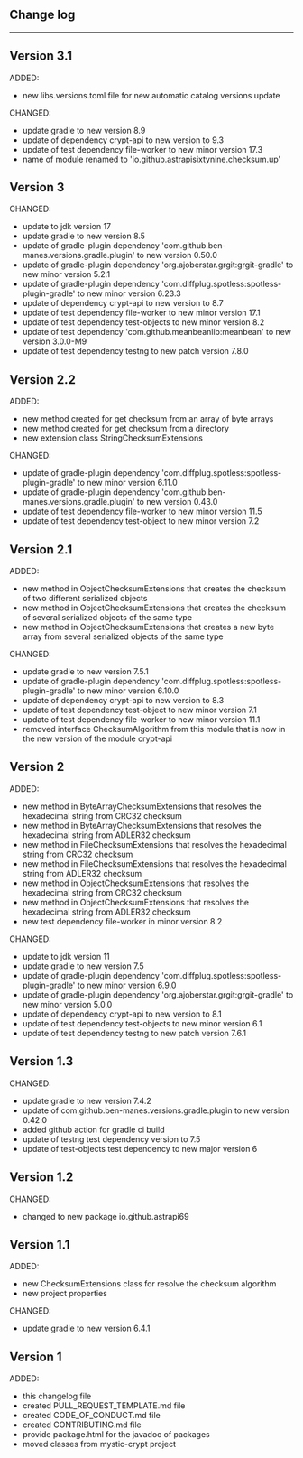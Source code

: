 ## Change log
----------------------

Version 3.1
-------------

ADDED:

- new libs.versions.toml file for new automatic catalog versions update

CHANGED:

- update gradle to new version 8.9
- update of dependency crypt-api to new version to 9.3
- update of test dependency file-worker to new minor version 17.3
- name of module renamed to 'io.github.astrapisixtynine.checksum.up'

Version 3
-------------

CHANGED:

- update to jdk version 17
- update gradle to new version 8.5
- update of gradle-plugin dependency 'com.github.ben-manes.versions.gradle.plugin' to new version 0.50.0
- update of gradle-plugin dependency 'org.ajoberstar.grgit:grgit-gradle' to new minor version 5.2.1
- update of gradle-plugin dependency 'com.diffplug.spotless:spotless-plugin-gradle' to new minor version 6.23.3
- update of dependency crypt-api to new version to 8.7
- update of test dependency file-worker to new minor version 17.1
- update of test dependency test-objects to new minor version 8.2
- update of test dependency 'com.github.meanbeanlib:meanbean' to new version 3.0.0-M9
- update of test dependency testng to new patch version 7.8.0


Version 2.2
-------------

ADDED:

- new method created for get checksum from an array of byte arrays
- new method created for get checksum from a directory
- new extension class StringChecksumExtensions

CHANGED:

- update of gradle-plugin dependency 'com.diffplug.spotless:spotless-plugin-gradle' to new minor version 6.11.0
- update of gradle-plugin dependency 'com.github.ben-manes.versions.gradle.plugin' to new version 0.43.0
- update of test dependency file-worker to new minor version 11.5
- update of test dependency test-object to new minor version 7.2

Version 2.1
-------------

ADDED:

- new method in ObjectChecksumExtensions that creates the checksum of two different serialized objects
- new method in ObjectChecksumExtensions that creates the checksum of several serialized objects of the same type
- new method in ObjectChecksumExtensions that creates a new byte array from several serialized objects of the same type

CHANGED:

- update gradle to new version 7.5.1
- update of gradle-plugin dependency 'com.diffplug.spotless:spotless-plugin-gradle' to new minor version 6.10.0
- update of dependency crypt-api to new version to 8.3
- update of test dependency test-object to new minor version 7.1
- update of test dependency file-worker to new minor version 11.1
- removed interface ChecksumAlgorithm from this module that is now in the new version of the module crypt-api

Version 2
-------------

ADDED:

- new method in ByteArrayChecksumExtensions that resolves the hexadecimal string from CRC32 checksum
- new method in ByteArrayChecksumExtensions that resolves the hexadecimal string from ADLER32 checksum
- new method in FileChecksumExtensions that resolves the hexadecimal string from CRC32 checksum
- new method in FileChecksumExtensions that resolves the hexadecimal string from ADLER32 checksum
- new method in ObjectChecksumExtensions that resolves the hexadecimal string from CRC32 checksum
- new method in ObjectChecksumExtensions that resolves the hexadecimal string from ADLER32 checksum
- new test dependency file-worker in minor version 8.2

CHANGED:

- update to jdk version 11
- update gradle to new version 7.5
- update of gradle-plugin dependency 'com.diffplug.spotless:spotless-plugin-gradle' to new minor version 6.9.0
- update of gradle-plugin dependency 'org.ajoberstar.grgit:grgit-gradle' to new minor version 5.0.0
- update of dependency crypt-api to new version to 8.1
- update of test dependency test-objects to new minor version 6.1
- update of test dependency testng to new patch version 7.6.1

Version 1.3
-------------

CHANGED:

- update gradle to new version 7.4.2
- update of com.github.ben-manes.versions.gradle.plugin to new version 0.42.0
- added github action for gradle ci build
- update of testng test dependency version to 7.5
- update of test-objects test dependency  to new major version 6

Version 1.2
-------------

CHANGED:

- changed to new package io.github.astrapi69

Version 1.1
-------------

ADDED:

- new ChecksumExtensions class for resolve the checksum algorithm
- new project properties

CHANGED:

- update gradle to new version 6.4.1

Version 1
-------------

ADDED:

- this changelog file
- created PULL_REQUEST_TEMPLATE.md file
- created CODE_OF_CONDUCT.md file
- created CONTRIBUTING.md file
- provide package.html for the javadoc of packages
- moved classes from mystic-crypt project

